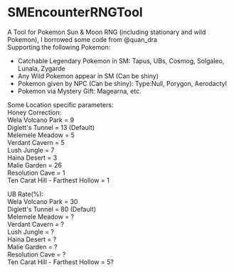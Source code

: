 # SMEncounterRNGTool
A Tool for Pokemon Sun & Moon RNG (including stationary and wild Pokemon), I borrowed some code from @quan_dra<br>
Supporting the following Pokemon:
- Catchable Legendary Pokemon in SM: Tapus, UBs, Cosmog, Solgaleo, Lunala, Zygarde
- Any Wild Pokemon appear in SM (Can be shiny)
- Pokemon given by NPC (Can be shiny): Type:Null, Porygon, Aerodactyl
- Pokemon via Mystery Gift: Magearna, etc.

Some Location specific parameters:<br>
Honey Correction:<br>
Wela Volcano Park = 9<br>
Diglett's Tunnel = 13 (Default)<br>
Melemele Meadow = 5<br>
Verdant Cavern = 5<br>
Lush Jungle = 7<br>
Haina Desert = 3<br>
Malie Garden = 26<br>
Resolution Cave = 1<br>
Ten Carat Hill - Farthest Hollow = 1<br>

UB Rate(%):<br>
Wela Volcano Park = 30<br>
Diglett's Tunnel = 80 (Default) <br>
Melemele Meadow = ?<br>
Verdant Cavern = ?<br>
Lush Jungle = ?<br>
Haina Desert = ?<br>
Malie Garden = ?<br>
Resolution Cave = ?<br>
Ten Carat Hill - Farthest Hollow = 5?